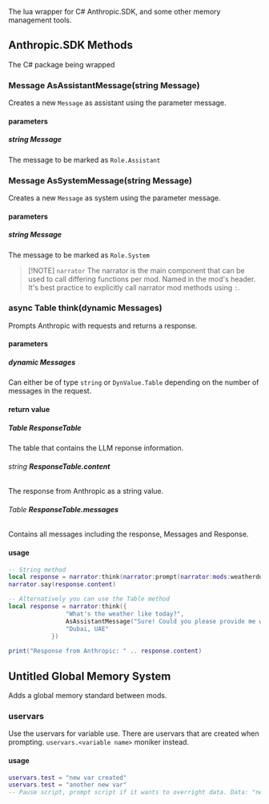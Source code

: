 The lua wrapper for C# Anthropic.SDK, and some other memory management tools. 
## Anthropic.SDK Methods
The C# package being wrapped
### Message **AsAssistantMessage(string Message)**
Creates a new `Message` as assistant using the parameter message.
#### parameters
##### string __Message__
The message to be marked as `Role.Assistant`
### Message **AsSystemMessage(string Message)**
Creates a new `Message` as system using the parameter message.
#### parameters
##### string __Message__
The message to be marked as `Role.System`

> [!NOTE] `narrator`
> The narrator is the main component that can be used to call differing functions per mod. Named in the mod's header. It's best practice to explicitly call narrator mod methods using `:`.
### async Table __think(dynamic Messages)__ 
Prompts Anthropic with requests and returns a response.
#### parameters
##### dynamic Messages
Can either be of type `string` or `DynValue.Table` depending on the number of messages in the request.
#### return value
##### Table __ResponseTable__
The table that contains the LLM reponse information.
###### string __ResponseTable.content__
The response from Anthropic as a string value.
###### Table __ResponseTable.messages__
Contains all messages including the response, Messages and Response. 
#### usage
``` lua
-- String method
local response = narrator:think(narrator:prompt(narrator:mods:weatherdotcom("get_local_weather","Dubai, UAE")))
narrator.say(response.content)

-- Alternatively you can use the Table method
local response = narrator:think({
                "What's the weather like today?",
                AsAssistantMessage("Sure! Could you please provide me with your location?"),
                "Dubai, UAE"
            })
        
print("Response from Anthropic: " .. response.content)
```

## Untitled Global Memory System
Adds a global memory standard between mods.
### uservars
Use the uservars for variable use. There are uservars that are created when prompting.
`uservars.<variable name>` moniker instead.
#### usage
```lua
uservars.test = "new var created"
uservars.test = "another new var" 
-- Pause script, prompt script if it wants to overright data. Data: "new var created". Run the script again when ready.
```